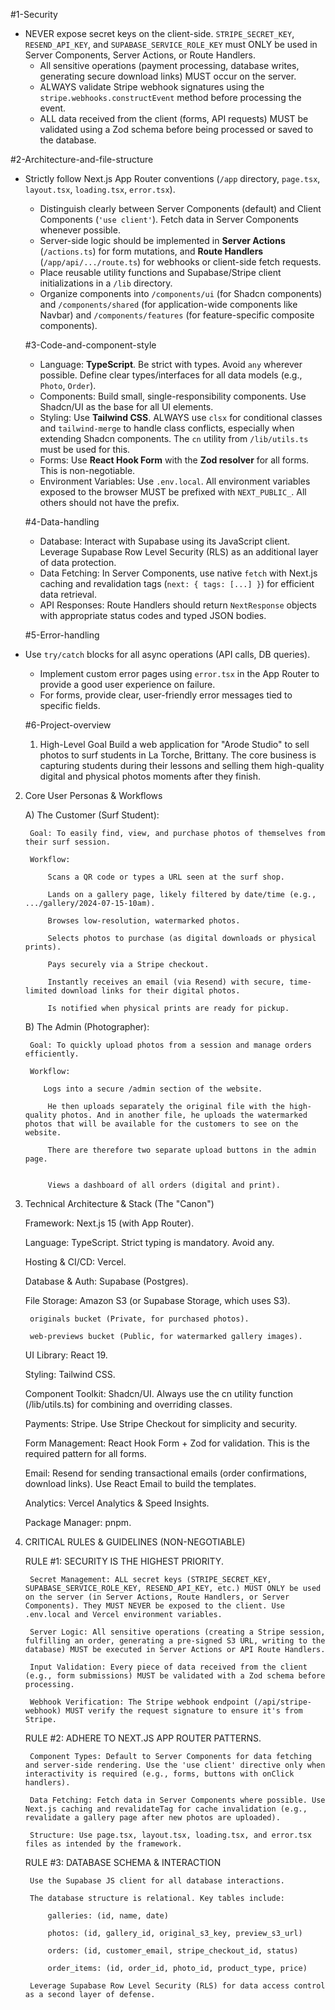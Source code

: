 #1-Security
- NEVER expose secret keys on the client-side. `STRIPE_SECRET_KEY`, `RESEND_API_KEY`, and `SUPABASE_SERVICE_ROLE_KEY` must ONLY be used in Server Components, Server Actions, or Route Handlers.
   - All sensitive operations (payment processing, database writes, generating secure download links) MUST occur on the server.
   - ALWAYS validate Stripe webhook signatures using the `stripe.webhooks.constructEvent` method before processing the event.
   - ALL data received from the client (forms, API requests) MUST be validated using a Zod schema before being processed or saved to the database.

#2-Architecture-and-file-structure
- Strictly follow Next.js App Router conventions (`/app` directory, `page.tsx`, `layout.tsx`, `loading.tsx`, `error.tsx`).
   - Distinguish clearly between Server Components (default) and Client Components (`'use client'`). Fetch data in Server Components whenever possible.
   - Server-side logic should be implemented in **Server Actions** (`/actions.ts`) for form mutations, and **Route Handlers** (`/app/api/.../route.ts`) for webhooks or client-side fetch requests.
   - Place reusable utility functions and Supabase/Stripe client initializations in a `/lib` directory.
   - Organize components into `/components/ui` (for Shadcn components) and `/components/shared` (for application-wide components like Navbar) and `/components/features` (for feature-specific composite components).

   #3-Code-and-component-style
   - Language: **TypeScript**. Be strict with types. Avoid `any` wherever possible. Define clear types/interfaces for all data models (e.g., `Photo`, `Order`).
   - Components: Build small, single-responsibility components. Use Shadcn/UI as the base for all UI elements.
   - Styling: Use **Tailwind CSS**. ALWAYS use `clsx` for conditional classes and `tailwind-merge` to handle class conflicts, especially when extending Shadcn components. The `cn` utility from `/lib/utils.ts` must be used for this.
   - Forms: Use **React Hook Form** with the **Zod resolver** for all forms. This is non-negotiable.
   - Environment Variables: Use `.env.local`. All environment variables exposed to the browser MUST be prefixed with `NEXT_PUBLIC_`. All others should not have the prefix.

   #4-Data-handling
   - Database: Interact with Supabase using its JavaScript client. Leverage Supabase Row Level Security (RLS) as an additional layer of data protection.
   - Data Fetching: In Server Components, use native `fetch` with Next.js caching and revalidation tags (`next: { tags: [...] }`) for efficient data retrieval.
   - API Responses: Route Handlers should return `NextResponse` objects with appropriate status codes and typed JSON bodies.

   #5-Error-handling
- Use `try/catch` blocks for all async operations (API calls, DB queries).
   - Implement custom error pages using `error.tsx` in the App Router to provide a good user experience on failure.
   - For forms, provide clear, user-friendly error messages tied to specific fields.

   #6-Project-overview
   1. High-Level Goal
Build a web application for "Arode Studio" to sell photos to surf students in La Torche, Brittany. The core business is capturing students during their lessons and selling them high-quality digital and physical photos moments after they finish.

2. Core User Personas & Workflows

    A) The Customer (Surf Student):

        Goal: To easily find, view, and purchase photos of themselves from their surf session.

        Workflow:

            Scans a QR code or types a URL seen at the surf shop.

            Lands on a gallery page, likely filtered by date/time (e.g., .../gallery/2024-07-15-10am).

            Browses low-resolution, watermarked photos.

            Selects photos to purchase (as digital downloads or physical prints).

            Pays securely via a Stripe checkout.

            Instantly receives an email (via Resend) with secure, time-limited download links for their digital photos.

            Is notified when physical prints are ready for pickup.

    B) The Admin (Photographer):

        Goal: To quickly upload photos from a session and manage orders efficiently.

        Workflow:

           Logs into a secure /admin section of the website.

            He then uploads separately the original file with the high-quality photos. And in another file, he uploads the watermarked photos that will be available for the customers to see on the website. 

            There are therefore two separate upload buttons in the admin page. 


            Views a dashboard of all orders (digital and print).

3. Technical Architecture & Stack (The "Canon")

    Framework: Next.js 15 (with App Router).

    Language: TypeScript. Strict typing is mandatory. Avoid any.

    Hosting & CI/CD: Vercel.

    Database & Auth: Supabase (Postgres).

    File Storage: Amazon S3 (or Supabase Storage, which uses S3).

        originals bucket (Private, for purchased photos).

        web-previews bucket (Public, for watermarked gallery images).

    UI Library: React 19.

    Styling: Tailwind CSS.

    Component Toolkit: Shadcn/UI. Always use the cn utility function (/lib/utils.ts) for combining and overriding classes.

    Payments: Stripe. Use Stripe Checkout for simplicity and security.

    Form Management: React Hook Form + Zod for validation. This is the required pattern for all forms.

    Email: Resend for sending transactional emails (order confirmations, download links). Use React Email to build the templates.

    Analytics: Vercel Analytics & Speed Insights.

    Package Manager: pnpm.

4. CRITICAL RULES & GUIDELINES (NON-NEGOTIABLE)

    RULE #1: SECURITY IS THE HIGHEST PRIORITY.

        Secret Management: ALL secret keys (STRIPE_SECRET_KEY, SUPABASE_SERVICE_ROLE_KEY, RESEND_API_KEY, etc.) MUST ONLY be used on the server (in Server Actions, Route Handlers, or Server Components). They MUST NEVER be exposed to the client. Use .env.local and Vercel environment variables.

        Server Logic: All sensitive operations (creating a Stripe session, fulfilling an order, generating a pre-signed S3 URL, writing to the database) MUST be executed in Server Actions or API Route Handlers.

        Input Validation: Every piece of data received from the client (e.g., form submissions) MUST be validated with a Zod schema before processing.

        Webhook Verification: The Stripe webhook endpoint (/api/stripe-webhook) MUST verify the request signature to ensure it's from Stripe.

    RULE #2: ADHERE TO NEXT.JS APP ROUTER PATTERNS.

        Component Types: Default to Server Components for data fetching and server-side rendering. Use the 'use client' directive only when interactivity is required (e.g., forms, buttons with onClick handlers).

        Data Fetching: Fetch data in Server Components where possible. Use Next.js caching and revalidateTag for cache invalidation (e.g., revalidate a gallery page after new photos are uploaded).

        Structure: Use page.tsx, layout.tsx, loading.tsx, and error.tsx files as intended by the framework.

    RULE #3: DATABASE SCHEMA & INTERACTION

        Use the Supabase JS client for all database interactions.

        The database structure is relational. Key tables include:

            galleries: (id, name, date)

            photos: (id, gallery_id, original_s3_key, preview_s3_url)

            orders: (id, customer_email, stripe_checkout_id, status)

            order_items: (id, order_id, photo_id, product_type, price)

        Leverage Supabase Row Level Security (RLS) for data access control as a second layer of defense.